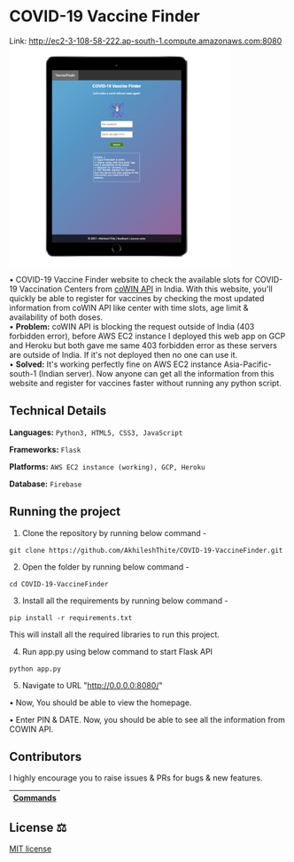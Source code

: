 # COVID-19 Vaccine Finder

Link: http://ec2-3-108-58-222.ap-south-1.compute.amazonaws.com:8080
<img align="center" src="https://github.com/AkhileshThite/COVID-19-VaccineFinder/blob/main/static/images/ipad.png" width="400" height="400"></img>

• COVID-19 Vaccine Finder website to check the available slots for COVID-19 Vaccination Centers from [coWIN API](https://apisetu.gov.in/public/marketplace/api/cowin) in India. With this website, you'll quickly be able to register for vaccines by checking the most updated information from coWIN API like center with time slots, age limit & availability of both doses.<br>
• **Problem:** coWIN API is blocking the request outside of India (403 forbidden error), before AWS EC2 instance I deployed this web app on GCP and Heroku but both gave me same 403 forbidden error as these servers are outside of India. If it's not deployed then no one can use it.<br>
• **Solved:** It's working perfectly fine on AWS EC2 instance Asia-Pacific-south-1 (Indian server). 
Now anyone can get all the information from this website and register for vaccines faster without running any python script. 


## Technical Details
**Languages:**
```Python3, HTML5, CSS3, JavaScript```

**Frameworks:** 
```Flask```

**Platforms:** 
```AWS EC2 instance (working), GCP, Heroku```

**Database:**
```Firebase```


## Running the project
1. Clone the repository  by running below command -
```
git clone https://github.com/AkhileshThite/COVID-19-VaccineFinder.git
```

2. Open the folder by running below command -
```
cd COVID-19-VaccineFinder
```

3.  Install all the requirements by running below command -
```
pip install -r requirements.txt
```
This will install all the required libraries to run this project.

4. Run app.py using below command to start Flask API
```
python app.py
```

5. Navigate to URL "http://0.0.0.0:8080/"

• Now, You should be able to view the homepage.

• Enter PIN & DATE. Now, you should be able to see all the information from COWIN API.


## Contributors
I highly encourage you to raise issues & PRs for bugs & new features.

| [Commands](docs/git-commands.md) |
| ------------- |


## License ⚖️
[MIT license](https://github.com/AkhileshThite/COVID-19-VaccineFinder/blob/main/LICENSE) 
